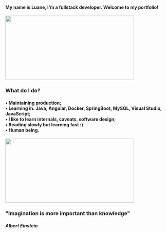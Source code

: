 <h4>My name is Luane, I'm a fullstack developer. Welcome to my portfolio!<br></h4>

<p align="left">
<img src="https://github-readme-stats.vercel.app/api/top-langs/?username=Luanefernandes&layout=compact" width="400" height="200">
<p>

<h3>What do I do?</h3>
<h4>• Maintaining production;
<br>• Learning in: Java, Angular, Docker, SpringBoot, MySQL, Visual Studio, JavaScript;
<br>• I like to learn internals, caveats, software design;<br>
• Reading slowly but learning fast :)<br>
• Human being.<br></h4>
<img src="https://i.pinimg.com/originals/ba/97/10/ba9710ca2c65ef7bc4318c9d857d9f1f.gif" width="400" height="200">


<h3>"Imagination is more  important than knowledge"</h3><h5>Albert Einstein</h5>
